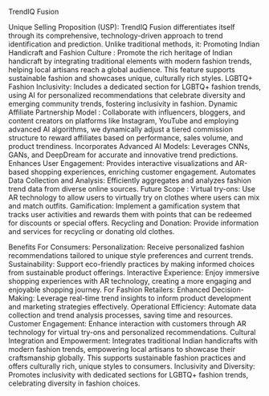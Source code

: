 TrendIQ Fusion

Unique Selling Proposition (USP):
TrendIQ Fusion differentiates itself through its comprehensive, technology-driven approach to trend identification and prediction. Unlike traditional methods, it:
Promoting Indian Handicraft and Fashion Culture : Promote the rich heritage of Indian handicraft by integrating traditional elements with modern fashion trends, helping local artisans reach a global audience. This feature supports sustainable fashion and showcases unique, culturally rich styles.
LGBTQ+ Fashion Inclusivity: Includes a dedicated section for LGBTQ+ fashion trends, using AI for personalized recommendations that celebrate diversity and emerging community trends, fostering inclusivity in fashion.
Dynamic Affiliate Partnership Model : Collaborate with influencers, bloggers, and content creators on platforms like Instagram, YouTube and employing advanced AI algorithms, we dynamically adjust a tiered commission structure to reward affiliates based on performance, sales volume, and product trendiness.
Incorporates Advanced AI Models: Leverages CNNs, GANs, and DeepDream for accurate and innovative trend predictions.
Enhances User Engagement: Provides interactive visualizations and AR-based shopping experiences, enriching customer engagement.
Automates Data Collection and Analysis: Efficiently aggregates and analyzes fashion trend data from diverse online sources.
Future Scope :
Virtual try-ons: Use AR technology to allow users to virtually try on clothes where users can mix and match outfits.
Gamification: Implement a gamification system that tracks user activities and rewards them with points that can be redeemed for discounts or special offers.
Recycling and Donation: Provide information and services for recycling or donating old clothes.

Benefits 
For Consumers:
Personalization: Receive personalized fashion recommendations tailored to unique style preferences and current trends.
Sustainability: Support eco-friendly practices by making informed choices from sustainable product offerings.
Interactive Experience: Enjoy immersive shopping experiences with AR technology, creating a more engaging and enjoyable shopping journey.
For Fashion Retailers:
Enhanced Decision-Making: Leverage real-time trend insights to inform product development and marketing strategies effectively.
Operational Efficiency: Automate data collection and trend analysis processes, saving time and resources.
Customer Engagement: Enhance interaction with customers through AR technology for virtual try-ons and personalized recommendations.
Cultural Integration and Empowerment: Integrates traditional Indian handicrafts with modern fashion trends, empowering local artisans to showcase their craftsmanship globally. This supports sustainable fashion practices and offers culturally rich, unique styles to consumers.
Inclusivity and Diversity: Promotes inclusivity with dedicated sections for LGBTQ+ fashion trends, celebrating diversity in fashion choices.
